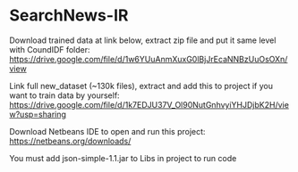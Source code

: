 # SearchNews-IR

Download trained data at link below, extract zip file and put it same level with CoundIDF folder:
https://drive.google.com/file/d/1w6YUuAnmXuxG0lBjJrEcaNNBzUuOsOXn/view

Link full new_dataset (~130k files), extract and add this to project if you want to train data by yourself:
https://drive.google.com/file/d/1k7EDJU37V_Ol90NutGnhvyiYHJDjbK2H/view?usp=sharing

Download Netbeans IDE to open and run this project: https://netbeans.org/downloads/

You must add json-simple-1.1.jar to Libs in project to run code
